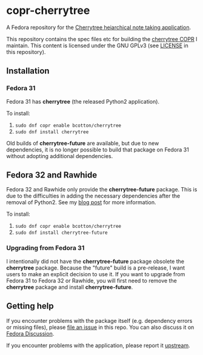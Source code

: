 # copr-cherrytree

A Fedora repository for the [Cherrytree heiarchical note taking application](http://www.giuspen.com/cherrytree/).

This repository contains the spec files etc for building the [cherrytree COPR](https://copr.fedorainfracloud.org/coprs/bcotton/cherrytree/) I maintain. This content is licensed under the GNU GPLv3 (see [LICENSE](LICENSE) in this repository).

## Installation

### Fedora 31

Fedora 31 has **cherrytree** (the released Python2 application).

To install:

1. `sudo dnf copr enable bcotton/cherrytree`
2. `sudo dnf install cherrytree` 

Old builds of **cherrytree-future** are available, but due to new dependencies, it is no longer possible to build that package on Fedora 31 without adopting additional dependencies.

## Fedora 32 and Rawhide

Fedora 32 and Rawhide only provide the **cherrytree-future** package.
This is due to the difficulties in adding the necessary dependencies after the removal of Python2.
See my [blog post](https://funnelfiasco.com/blog/2020/04/30/cherrytree-updates-in-copr/) for more information.

To install:

1. `sudo dnf copr enable bcotton/cherrytree`
2. `sudo dnf install cherrytree-future`

### Upgrading from Fedora 31

I intentionally did not have the **cherrytree-future** package obsolete the **cherrytree** package. 
Because the "future" build is a pre-release, I want users to make an explicit decision to use it.
If you want to upgrade from Fedora 31 to Fedora 32 or Rawhide, you will first need to remove the **cherrytree** package and install **cherrytree-future**.

## Getting help

If you encounter problems with the package itself (e.g. dependency errors or missing files), please [file an issue](https://github.com/funnelfiasco/copr-cherrytree/issues) in this repo. You can also discuss it on [Fedora Discussion](https://discussion.fedoraproject.org/t/bcotton-cherrytree/10617).

If you encounter problems with the application, please report it [upstream](https://github.com/giuspen/cherrytree/issues).
